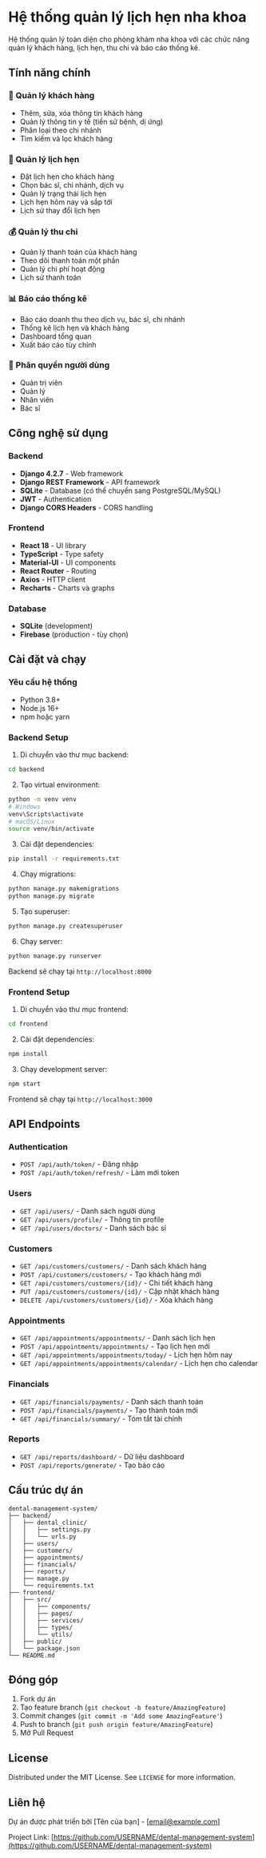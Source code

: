 # Hệ thống quản lý lịch hẹn nha khoa

Hệ thống quản lý toàn diện cho phòng khám nha khoa với các chức năng quản lý khách hàng, lịch hẹn, thu chi và báo cáo thống kê.

## Tính năng chính

### 🔧 Quản lý khách hàng
- Thêm, sửa, xóa thông tin khách hàng
- Quản lý thông tin y tế (tiền sử bệnh, dị ứng)
- Phân loại theo chi nhánh
- Tìm kiếm và lọc khách hàng

### 📅 Quản lý lịch hẹn
- Đặt lịch hẹn cho khách hàng
- Chọn bác sĩ, chi nhánh, dịch vụ
- Quản lý trạng thái lịch hẹn
- Lịch hẹn hôm nay và sắp tới
- Lịch sử thay đổi lịch hẹn

### 💰 Quản lý thu chi
- Quản lý thanh toán của khách hàng
- Theo dõi thanh toán một phần
- Quản lý chi phí hoạt động
- Lịch sử thanh toán

### 📊 Báo cáo thống kê
- Báo cáo doanh thu theo dịch vụ, bác sĩ, chi nhánh
- Thống kê lịch hẹn và khách hàng
- Dashboard tổng quan
- Xuất báo cáo tùy chỉnh

### 👥 Phân quyền người dùng
- Quản trị viên
- Quản lý
- Nhân viên
- Bác sĩ

## Công nghệ sử dụng

### Backend
- **Django 4.2.7** - Web framework
- **Django REST Framework** - API framework
- **SQLite** - Database (có thể chuyển sang PostgreSQL/MySQL)
- **JWT** - Authentication
- **Django CORS Headers** - CORS handling

### Frontend
- **React 18** - UI library
- **TypeScript** - Type safety
- **Material-UI** - UI components
- **React Router** - Routing
- **Axios** - HTTP client
- **Recharts** - Charts và graphs

### Database
- **SQLite** (development)
- **Firebase** (production - tùy chọn)

## Cài đặt và chạy

### Yêu cầu hệ thống
- Python 3.8+
- Node.js 16+
- npm hoặc yarn

### Backend Setup

1. Di chuyển vào thư mục backend:
```bash
cd backend
```

2. Tạo virtual environment:
```bash
python -m venv venv
# Windows
venv\Scripts\activate
# macOS/Linux
source venv/bin/activate
```

3. Cài đặt dependencies:
```bash
pip install -r requirements.txt
```

4. Chạy migrations:
```bash
python manage.py makemigrations
python manage.py migrate
```

5. Tạo superuser:
```bash
python manage.py createsuperuser
```

6. Chạy server:
```bash
python manage.py runserver
```

Backend sẽ chạy tại `http://localhost:8000`

### Frontend Setup

1. Di chuyển vào thư mục frontend:
```bash
cd frontend
```

2. Cài đặt dependencies:
```bash
npm install
```

3. Chạy development server:
```bash
npm start
```

Frontend sẽ chạy tại `http://localhost:3000`

## API Endpoints

### Authentication
- `POST /api/auth/token/` - Đăng nhập
- `POST /api/auth/token/refresh/` - Làm mới token

### Users
- `GET /api/users/` - Danh sách người dùng
- `GET /api/users/profile/` - Thông tin profile
- `GET /api/users/doctors/` - Danh sách bác sĩ

### Customers
- `GET /api/customers/customers/` - Danh sách khách hàng
- `POST /api/customers/customers/` - Tạo khách hàng mới
- `GET /api/customers/customers/{id}/` - Chi tiết khách hàng
- `PUT /api/customers/customers/{id}/` - Cập nhật khách hàng
- `DELETE /api/customers/customers/{id}/` - Xóa khách hàng

### Appointments
- `GET /api/appointments/appointments/` - Danh sách lịch hẹn
- `POST /api/appointments/appointments/` - Tạo lịch hẹn mới
- `GET /api/appointments/appointments/today/` - Lịch hẹn hôm nay
- `GET /api/appointments/appointments/calendar/` - Lịch hẹn cho calendar

### Financials
- `GET /api/financials/payments/` - Danh sách thanh toán
- `POST /api/financials/payments/` - Tạo thanh toán mới
- `GET /api/financials/summary/` - Tóm tắt tài chính

### Reports
- `GET /api/reports/dashboard/` - Dữ liệu dashboard
- `POST /api/reports/generate/` - Tạo báo cáo

## Cấu trúc dự án

```
dental-management-system/
├── backend/
│   ├── dental_clinic/
│   │   ├── settings.py
│   │   └── urls.py
│   ├── users/
│   ├── customers/
│   ├── appointments/
│   ├── financials/
│   ├── reports/
│   ├── manage.py
│   └── requirements.txt
├── frontend/
│   ├── src/
│   │   ├── components/
│   │   ├── pages/
│   │   ├── services/
│   │   ├── types/
│   │   └── utils/
│   ├── public/
│   └── package.json
└── README.md
```

## Đóng góp

1. Fork dự án
2. Tạo feature branch (`git checkout -b feature/AmazingFeature`)
3. Commit changes (`git commit -m 'Add some AmazingFeature'`)
4. Push to branch (`git push origin feature/AmazingFeature`)
5. Mở Pull Request

## License

Distributed under the MIT License. See `LICENSE` for more information.

## Liên hệ

Dự án được phát triển bởi [Tên của bạn] - [email@example.com]

Project Link: [https://github.com/USERNAME/dental-management-system](https://github.com/USERNAME/dental-management-system)
